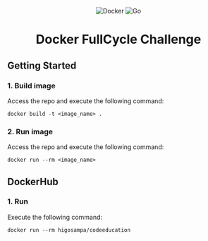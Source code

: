 <p align="center">
  <img alt="Docker" src="https://img.shields.io/badge/-docker-important?style=for-the-badge&color=0897e5&logo=docker&logoColor=white" />
  <img alt="Go" src="https://img.shields.io/badge/-golang-important?style=for-the-badge&color=79d4fd&logo=go&logoColor=black" />
</p>

<h1 align="center">Docker FullCycle Challenge</h1>

<!-- GETTING STARTED -->

## Getting Started

### 1. Build image

Access the repo and execute the following command:

```docker
docker build -t <image_name> .
```

### 2. Run image

Access the repo and execute the following command:

```docker
docker run --rm <image_name>
```

<!-- DOCKERHUB -->

## DockerHub

### 1. Run

Execute the following command:

```docker
docker run --rm higosampa/codeeducation
```
